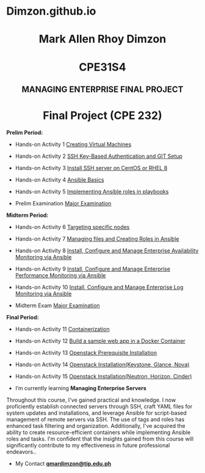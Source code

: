# Dimzon.github.io

<h1 align="center"><strong>Mark Allen Rhoy Dimzon</strong></h1>
<h1 align="center">CPE31S4</h1>
<h2 align="center">MANAGING ENTERPRISE FINAL PROJECT</h2>

<h1 align="center">Final Project (CPE 232)</h1>

<p><strong>Prelim Period: </strong></p>

- Hands-on Activity 1 [Creating Virtual Machines](https://github.com/mardimzon/HOA1.git)

- Hands-on Activity 2 [SSH Key-Based Authentication and GIT Setup](https://github.com/mardimzon/HOA2.git)

- Hands-on Activity 3 [Install SSH server on CentOS or RHEL 8](https://github.com/mardimzon/HOA3.git)

- Hands-on Activity 4 [Ansible Basics](https://github.com/mardimzon/HOA4.git)

- Hands-on Activity 5 [Implementing Ansible roles in playbooks]()

- Prelim Examination [Major Examination](https://github.com/mardimzon/Dimzon_PrelimExam.git)

<p><strong>Midterm Period: </strong></p>

- Hands-on Activity 6 [Targeting specific nodes](https://github.com/mardimzon/HOA6.git)

- Hands-on Activity 7 [Managing files and Creating Roles in Ansible](https://github.com/mardimzon/HOA7.git)

- Hands-on Activity 8 [Install, Configure and Manage Enterprise Availability Monitoring via Ansible](https://github.com/mardimzon/HOA8.git)

- Hands-on Activity 9 [Install, Configure and Manage Enterprise Performance Monitoring via Ansible](https://github.com/mardimzon/HOA9.git)

- Hands-on Activity 10 [Install, Configure and Manage Enterprise Log Monitoring via Ansible](https://github.com/mardimzon/HOA10.git)

- Midterm Exam [Major Examination](https://github.com/mardimzon/CPE_MIDEXAM_DIMZON.git)

<p><strong>Final Period: </strong></p>

- Hands-on Activity 11 [Containerization](https://github.com/mardimzon/HOA11.git)

- Hands-on Activity 12 [Build a sample web app in a Docker Container](https://github.com/mardimzon/act12.git)

- Hands-on Activity 13 [Openstack Prerequisite Installation](https://github.com/mardimzon/HOA13.git)

- Hands-on Activity 14 [Openstack Installation(Keystone, Glance, Nova)](https://github.com/mardimzon/HOA14.git)

- Hands-on Activity 15 [Openstack Installation(Neutron, Horizon, Cinder)](https://github.com/mardimzon/HOA15.git)

- I’m currently learning **Managing Enterprise Servers**

<body align="left">Throughout this course, I've gained practical and knowledge. I now proficiently establish connected servers through SSH, craft YAML files for system updates and installations, and leverage Ansible for script-based management of remote servers via SSH. The use of tags and roles has enhanced task filtering and organization. Additionally, I've acquired the ability to create resource-efficient containers while implementing Ansible roles and tasks. I'm confident that the insights gained from this course will significantly contribute to my effectiveness in future professional endeavors..</body>

- My Contact **qmardimzon@tip.edu.ph**
